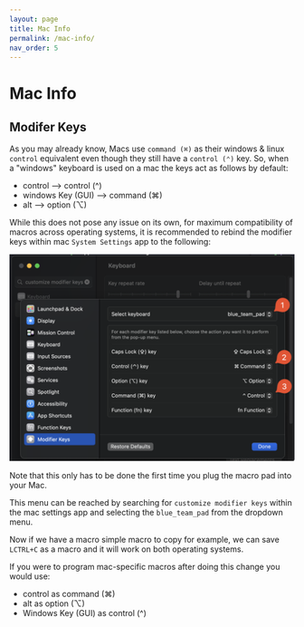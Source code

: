 ```yaml
---
layout: page
title: Mac Info
permalink: /mac-info/
nav_order: 5
---
```

# Mac Info

## Modifer Keys

As you may already know, Macs use `command (⌘)` as their windows & linux `control` equivalent even though they still have a `control (⌃)` key. So, when a "windows" keyboard is used on a mac the keys act as follows by default:

* control --> control (^)
* windows Key (GUI) --> command (⌘)
* alt --> option (⌥)

While this does not pose any issue on its own, for maximum compatibility of macros across operating systems, it is recommended to rebind the modifier keys within mac `System Settings` app to the following:

![apple settings page](images/mac-mods-settings.png)

Note that this only has to be done the first time you plug the macro pad into your Mac.

This menu can be reached by searching for `customize modifier keys` within the mac settings app and selecting the `blue_team_pad` from the dropdown menu.

Now if we have a macro simple macro to copy for example, we can save `LCTRL+C` as a macro and it will work on both operating systems.

If you were to program mac-specific macros after doing this change you would use:

* control as command (⌘)
* alt as option (⌥)
* Windows Key (GUI) as control (^)


